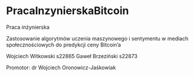 # PracaInzynierskaBitcoin
Praca inżynierska

Zastosowanie algorytmów uczenia maszynowego i sentymentu w mediach społecznościowych do predykcji ceny Bitcoin’a

Wojciech Witkowski s22865
Gaweł Brzeziński s22873

Promotor: dr Wojciech Oronowicz-Jaśkowiak
